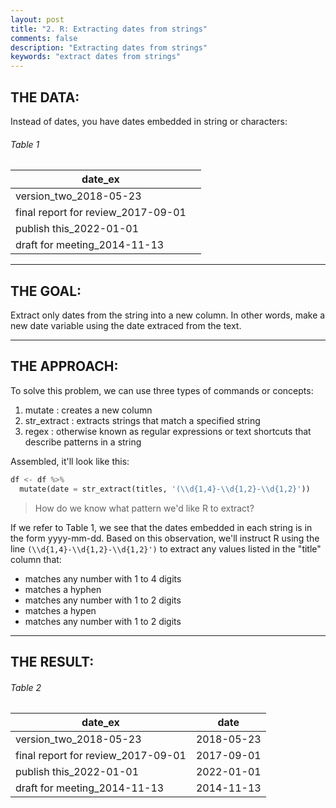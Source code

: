 ```yaml
---
layout: post
title: "2. R: Extracting dates from strings"
comments: false
description: "Extracting dates from strings"
keywords: "extract dates from strings"
---
```


## THE DATA: 
Instead of dates, you have dates embedded in string or characters:

###### Table 1
| date_ex                            |                 |
| ---------------------------------- | :-------------: |
| version_two_2018-05-23             |                 |
| final report for review_2017-09-01 |                 |
| publish this_2022-01-01            |                 |
| draft for meeting_2014-11-13       |                 |

___

## THE GOAL: 
Extract only dates from the string into a new column. In other words, make a new date variable using the date extraced from the text.

___

## THE APPROACH: 

To solve this problem, we can use three types of commands or concepts: 
1) mutate : creates a new column
2) str_extract : extracts strings that match a specified string
3) regex : otherwise known as regular expressions or text shortcuts that describe patterns in a string

Assembled, it'll look like this:

```python
df <- df %>% 
  mutate(date = str_extract(titles, '(\\d{1,4}-\\d{1,2}-\\d{1,2}'))
```

>How do we know what pattern we'd like R to extract?

If we refer to Table 1, we see that the dates embedded in each string is in the form yyyy-mm-dd. Based on this observation, we'll instruct R using the line `(\\d{1,4}-\\d{1,2}-\\d{1,2}')` to extract any values listed in the "title" column that:
* matches any number with 1 to 4 digits
* matches a hyphen
* matches any number with 1 to 2 digits
* matches a hypen
* matches any number with 1 to 2 digits

___

## THE RESULT: 

###### Table 2
| date_ex                            |    date          |
| ---------------------------------- | :--------------: |
| version_two_2018-05-23             |  2018-05-23      |
| final report for review_2017-09-01 |  2017-09-01      |
| publish this_2022-01-01            |  2022-01-01      |
| draft for meeting_2014-11-13       |  2014-11-13      |

